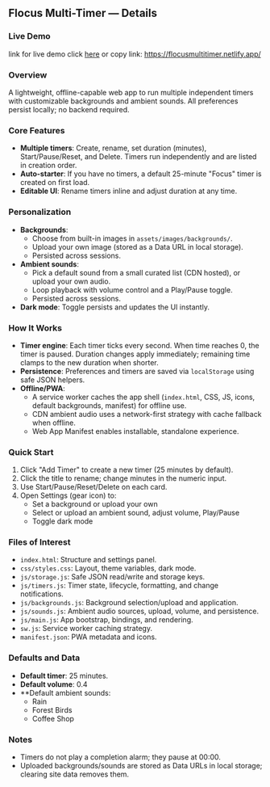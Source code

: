## Flocus Multi-Timer — Details

### Live Demo
  link for live demo click [here](https://flocusmultitimer.netlify.app/)
  or copy link: https://flocusmultitimer.netlify.app/

### Overview
A lightweight, offline-capable web app to run multiple independent timers with customizable backgrounds and ambient sounds. All preferences persist locally; no backend required.

### Core Features
- **Multiple timers**: Create, rename, set duration (minutes), Start/Pause/Reset, and Delete. Timers run independently and are listed in creation order.
- **Auto-starter**: If you have no timers, a default 25-minute "Focus" timer is created on first load.
- **Editable UI**: Rename timers inline and adjust duration at any time.

### Personalization
- **Backgrounds**:
  - Choose from built-in images in `assets/images/backgrounds/`.
  - Upload your own image (stored as a Data URL in local storage).
  - Persisted across sessions.
- **Ambient sounds**:
  - Pick a default sound from a small curated list (CDN hosted), or upload your own audio.
  - Loop playback with volume control and a Play/Pause toggle.
  - Persisted across sessions.
- **Dark mode**: Toggle persists and updates the UI instantly.

### How It Works
- **Timer engine**: Each timer ticks every second. When time reaches 0, the timer is paused. Duration changes apply immediately; remaining time clamps to the new duration when shorter.
- **Persistence**: Preferences and timers are saved via `localStorage` using safe JSON helpers.
- **Offline/PWA**:
  - A service worker caches the app shell (`index.html`, CSS, JS, icons, default backgrounds, manifest) for offline use.
  - CDN ambient audio uses a network-first strategy with cache fallback when offline.
  - Web App Manifest enables installable, standalone experience.

### Quick Start
1. Click "Add Timer" to create a new timer (25 minutes by default).
2. Click the title to rename; change minutes in the numeric input.
3. Use Start/Pause/Reset/Delete on each card.
4. Open Settings (gear icon) to:
   - Set a background or upload your own
   - Select or upload an ambient sound, adjust volume, Play/Pause
   - Toggle dark mode

### Files of Interest
- `index.html`: Structure and settings panel.
- `css/styles.css`: Layout, theme variables, dark mode.
- `js/storage.js`: Safe JSON read/write and storage keys.
- `js/timers.js`: Timer state, lifecycle, formatting, and change notifications.
- `js/backgrounds.js`: Background selection/upload and application.
- `js/sounds.js`: Ambient audio sources, upload, volume, and persistence.
- `js/main.js`: App bootstrap, bindings, and rendering.
- `sw.js`: Service worker caching strategy.
- `manifest.json`: PWA metadata and icons.

### Defaults and Data
- **Default timer**: 25 minutes.
- **Default volume**: 0.4
- **Default ambient sounds:
  - Rain
  - Forest Birds
  - Coffee Shop

### Notes
- Timers do not play a completion alarm; they pause at 00:00.
- Uploaded backgrounds/sounds are stored as Data URLs in local storage; clearing site data removes them.
